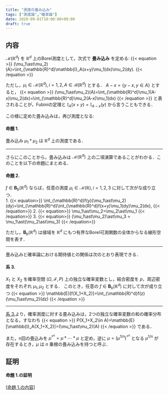 ```yaml
---
title: "測度の畳み込み"
tags: ["測度論","確率論"]
date: 2020-09-01T10:00:00+09:00
draft: true
---
```


## 内容
$\mathcal{M}(\mathbb{R}^d)$ を $\mathbb{R}^d$ 上のBorel測度として，次式で **畳み込み** を定める:
{{< equation >}}
  (\mu_1\ast\mu_2)(A)=\int_{\mathbb{R}^d}\mathbb{I}_A(x+y)\mu_1(dx)\mu_2(dy).
{{< /equation >}}

ただし，$\mu_i\in\mathcal{M}(\mathbb{R}^d),i=1,2,A\in\mathcal{B}(\mathbb{R}^d)$ とする．
$A-x=\{y-x,y\in A\}$ とすると，
{{< equation >}}
  (\mu_1\ast\mu_2)(A)=\int_{\mathbb{R}^d}\mu_1(A-x)\mu_2(dx)=\int_{\mathbb{R}^d}\mu_2(A-x)\mu_1(dx)
{{< /equation >}}
と表されることが，Fubiniの定理と $\mathbb{I}_A(x+y)=\mathbb{I} _{A-x}(y)$ から言うこともできる．

この様に定めた畳み込みは，再び測度となる:

#### <a id="prop1">命題 1.</a>
畳み込み $\mu_1\ast\mu_2$ は $\mathbb{R}^d$ 上の測度である．

---

さらにこのことから，畳み込みは $\mathcal{M}(\mathbb{R}^d)$ 上の二項演算であることがわかる．このことを以下の命題にまとめる．

#### <a id="prop2">命題 2.</a>
$f\in\mathbf{B}_\mathrm{b}(\mathbb{R}^d)$ ならば，任意の測度 $\mu_i\in\mathcal{M}(\mathbb{R}),i=1,2,3$ に対して次がな成り立つ．\
1. 
{{< equation>}}
  \int_{\mathbb{R}^d}f(y)(\mu_1\ast\mu_2)(dy)=\int_{\mathbb{R}^d}\int_{\mathbb{R}^d}f(x+y)\mu_1(dy)\mu_2(dx),
{{< /equation>}}
2. 
{{< equation>}}
  \mu_1\ast\mu_2=\mu_2\ast\mu_1
{{< /equation>}}
3. 
{{< equation>}}
  (\mu_1\ast\mu_2)\ast\mu_3 = \mu_1\ast(\mu_2\ast\mu_3)
{{< /equation>}}

ただし，$\mathbf{B}_\mathrm{b}(\mathbb{R}^d)$ は値域を $\mathbb{R}^d$ にもつ有界なBorel可測関数の全体からなる線形空間を表す．

---
畳み込みと確率論における期待値との関係は次のとおり表現できる．

#### <a id="col3">系 3.</a>
$X_1$ と $X_2$ を確率空間 $(\Omega,\mathcal{F},P)$ 上の独立な確率変数とし，結合密度を $p$，周辺密度をそれぞれ $\mu_1,\mu_2$ とする．
このとき，任意の $f\in\mathbf{B}_\mathrm{b}(\mathbb{R}^d)$ に対して次が成り立つ
{{< equation >}}
  \mathbb{E}[f(X_1+X_2)]=\int_{\mathbb{R}^d}f(z)(\mu_1\ast\mu_2)(dz)
{{< /equation >}}

---
<a href="#col3">系 3.</a>より，確率測度に対する畳み込みは，2つの独立な確率変数の和の確率分布となる，すなわち
{{< equation >}}
  P(X_1+X_2\in A)=\mathbb{E}[\mathbb{I}_A(X_1+X_2)]=(\mu_1\ast\mu_2)(A)
{{< /equation >}}
である．

また，n回の畳込みを $\mu^{\ast^n}=\mu\ast\cdots\ast\mu$ と定め，逆に $\mu=(\mu^{1/n})^{\ast^n}$ となる $\mu^{1/n}$ が存在するとき，$\mu$ は $n$ 乗根の畳み込みを持つと呼ぶ．

## 証明
#### 命題 1.の証明
[<a href="#prop1">命題 1.の内容</a>]

